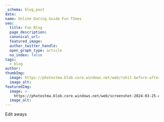 ```yaml
---
_schema: blog_post
date:
name: Online Dating Guide Fun TImes
seo:
  title: Fun Blog
  page_description:
  canonical_url:
  featured_image:
  author_twitter_handle:
  open_graph_type: article
  no_index: false
tags:
  - blog
author:
thumbImg:
  image: https://photostma.blob.core.windows.net/web/rohit-before-after.jpeg
  image_alt:
featuredImg:
  image: >-
    https://photostma.blob.core.windows.net/web/screenshot-2024-03-25-at-12-21-52-pm.png
  image_alt:
---
```

Edit aways